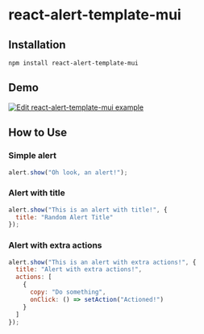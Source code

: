 # react-alert-template-mui

## Installation

```
npm install react-alert-template-mui
```

## Demo

[![Edit react-alert-template-mui example](https://codesandbox.io/static/img/play-codesandbox.svg)](https://codesandbox.io/s/react-alert-template-mui-example-up2ys?fontsize=14)

## How to Use

### Simple alert

```javascript
alert.show("Oh look, an alert!");
```

### Alert with title

```javascript
alert.show("This is an alert with title!", {
  title: "Random Alert Title"
});
```

### Alert with extra actions

```javascript
alert.show("This is an alert with extra actions!", {
  title: "Alert with extra actions!",
  actions: [
    {
      copy: "Do something",
      onClick: () => setAction("Actioned!")
    }
  ]
});
```
